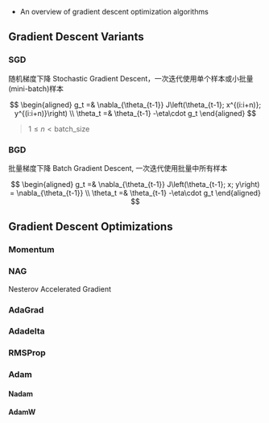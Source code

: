 - An overview of gradient descent optimization algorithms

## Gradient Descent Variants

### SGD
随机梯度下降 Stochastic Gradient Descent，一次迭代使用单个样本或小批量(mini-batch)样本

$$
\begin{aligned}
    g_t =& \nabla_{\theta_{t-1}} J\left(\theta_{t-1}; x^{(i:i+n)}; y^{(i:i+n)}\right) \\
    \theta_t  =& \theta_{t-1} -\eta\cdot g_t    
\end{aligned}
$$

> $1 \le n \lt \text{batch_size}$

### BGD
批量梯度下降 Batch Gradient Descent, 一次迭代使用批量中所有样本

$$
\begin{aligned}
    g_t =& \nabla_{\theta_{t-1}} J\left(\theta_{t-1}; x; y\right) = \nabla_{\theta_{t-1}} \\
    \theta_t  =& \theta_{t-1} -\eta\cdot g_t    
\end{aligned}
$$

## Gradient Descent Optimizations


### Momentum
### NAG
Nesterov Accelerated Gradient

### AdaGrad
### Adadelta
### RMSProp
### Adam
#### Nadam
#### AdamW
